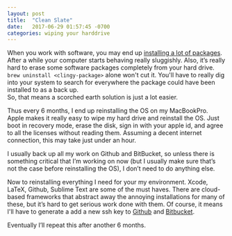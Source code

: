 ```yaml
---
layout: post
title:  "Clean Slate"
date:   2017-06-29 01:57:45 -0700
categories: wiping your harddrive
---
```


When you work with software, you may end up [installing a lot of packages](https://medium.com/friendship-dot-js/i-peeked-into-my-node-modules-directory-and-you-wont-believe-what-happened-next-b89f63d21558). 
After a while your computer starts behaving really sluggishly. 
Also, it’s really hard to erase some software packages completely from your hard drive.
`brew uninstall <clingy-package>` alone won't cut it. 
You'll have to really dig into your system to search for everywhere the 
package could have been installed to as a back up.  
So, that means a scorched earth solution is just a lot easier.
 
Thus every 6 months, I end up reinstalling the OS on my MacBookPro. 
Apple makes it really easy to wipe my hard drive and reinstall the OS. 
Just boot in recovery mode, erase the disk, sign in with your apple id, 
and agree to all the licenses without reading them. 
Assuming a decent internet connection, this may take just under an hour. 
 
I usually back up all my work on Github and BitBucket, 
so unless there is something critical that I’m working on now 
(but I usually make sure that’s not the case before reinstalling the OS), 
I don’t need to do anything else. 
 
Now to reinstalling everything I need for your my environment. Xcode, LaTeX, Github, Sublime Text are some of the must haves. There are cloud-based frameworks that abstract away the annoying installations for many of these, but it’s hard to get serious work done with them. 
Of course, it means I'll have to 
generate a add a new ssh key to 
[Github](https://help.github.com/articles/connecting-to-github-with-ssh/)
 and [Bitbucket](https://confluence.atlassian.com/bitbucket/set-up-ssh-for-git-728138079.html). 
 
Eventually I’ll repeat this after another 6 months. 

